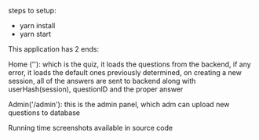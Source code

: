 steps to setup:

- yarn install
- yarn start

This application has 2 ends: 

Home (''): which is the quiz, it loads the questions from the backend, if any error, it loads the default ones previously determined, on creating a new session, all of the answers are sent to backend along with userHash(session), questionID and the proper answer

Admin('/admin'): this is the admin panel, which adm can upload new questions to database

Running time screenshots available in source code
